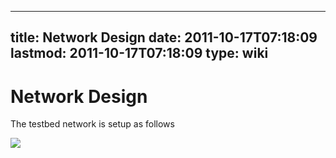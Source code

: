 
---
title: Network Design
date: 2011-10-17T07:18:09
lastmod: 2011-10-17T07:18:09
type: wiki
---
Network Design
==============

The testbed network is setup as follows

![](networkdesign.png)
